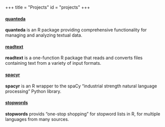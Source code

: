 +++
title = "Projects"
id = "projects"
+++

<div class="row">
  <div class="span3">
    <div class="well">
      <a href="http://docs.quanteda.io/">
      <div class="centered e_bounce">
        <i class="icon-bg-light icon-circled fa fa-code icon-3x active"></i>
        <h4>quanteda</h4>
        </a>
        <p><strong>quanteda</strong> is an R package providing comprehensive functionality for managing and analyzing textual data.</p>
      </div>
    </div>
  </div>
    <div class="span3">
    <div class="well">
    <a href="https://readtext.quanteda.io/">
      <div class="centered e_bounce">
        <i class="icon-bg-light icon-circled fa fa-book icon-3x active"></i>
        <h4>readtext</h4>
        </a>
        <p><strong>readtext</strong> is a one-function R package that reads and converts files containing text from a variety of input formats.</p>
      </div>
    </div>
  </div>
  <div class="span3">
    <div class="well">
    <a href="https://spacyr.quanteda.io/">
      <div class="centered e_bounce">
        <i class="icon-bg-light icon-circled fa fa-arrows-alt-h icon-3x active"></i>
        <h4>spacyr</h4>
        </a>
        <p><strong>spacyr</strong> is an R wrapper to the spaCy “industrial strength natural language processing” Python library.</p>
      </div>
    </div>
  </div>
  <div class="span3">
    <div class="well">
    <a href="https://stopwords.quanteda.io/">
      <div class="centered e_bounce">
        <i class="icon-bg-light icon-circled fa fa-hand-paper icon-3x active"></i>
        <h4>stopwords</h4>
        </a>
        <p><strong>stopwords</strong> provids “one-stop shopping” for stopword lists in R, for multiple languages from many sources.</p>
      </div>
    </div>
  </div>
</div>

